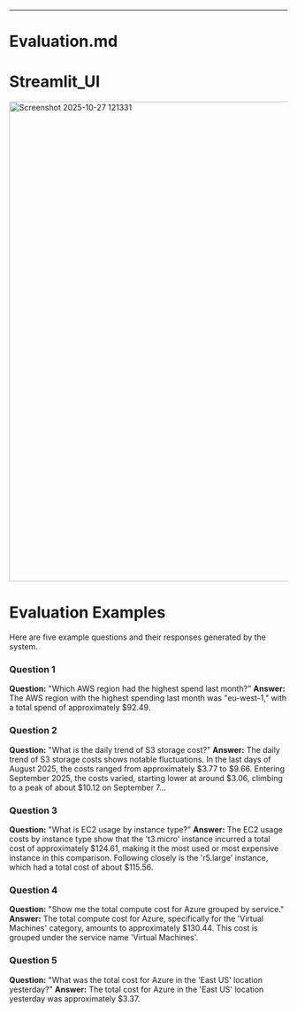 ---
# Evaluation.md
# Streamlit_UI
<img width="1025" height="868" alt="Screenshot 2025-10-27 121331" src="https://github.com/user-attachments/assets/de1a8af0-fde3-41d2-8e9a-7728b996e738" />

# Evaluation Examples

Here are five example questions and their responses generated by the system.

### Question 1
**Question:** "Which AWS region had the highest spend last month?"
**Answer:** The AWS region with the highest spending last month was "eu-west-1," with a total spend of approximately $92.49.

### Question 2
**Question:** "What is the daily trend of S3 storage cost?"
**Answer:** The daily trend of S3 storage costs shows notable fluctuations. In the last days of August 2025, the costs ranged from approximately $3.77 to $9.66. Entering September 2025, the costs varied, starting lower at around $3.06, climbing to a peak of about $10.12 on September 7...

### Question 3
**Question:** "What is EC2 usage by instance type?"
**Answer:** The EC2 usage costs by instance type show that the 't3.micro' instance incurred a total cost of approximately $124.61, making it the most used or most expensive instance in this comparison. Following closely is the 'r5.large' instance, which had a total cost of about $115.56.

### Question 4
**Question:** "Show me the total compute cost for Azure grouped by service."
**Answer:** The total compute cost for Azure, specifically for the 'Virtual Machines' category, amounts to approximately $130.44. This cost is grouped under the service name 'Virtual Machines'.

### Question 5
**Question:** "What was the total cost for Azure in the 'East US' location yesterday?"
**Answer:** The total cost for Azure in the 'East US' location yesterday was approximately $3.37.

